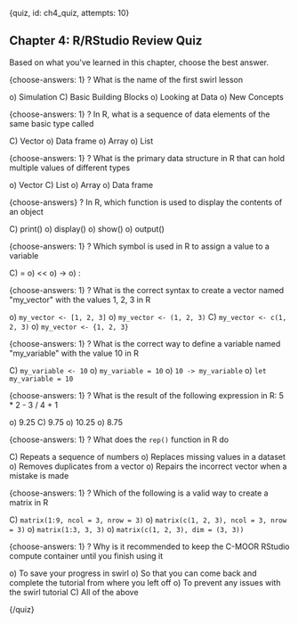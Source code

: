 
{quiz, id: ch4_quiz, attempts: 10}

## Chapter 4: R/RStudio Review Quiz

Based on what you've learned in this chapter, choose the best answer.

{choose-answers: 1}
? What is the name of the first swirl lesson

o) Simulation
C) Basic Building Blocks
o) Looking at Data
o) New Concepts

{choose-answers: 1}
? In R, what is a sequence of data elements of the same basic type called

C) Vector
o) Data frame
o) Array
o) List

{choose-answers: 1}
? What is the primary data structure in R that can hold multiple values of different types

o) Vector
C) List
o) Array
o) Data frame

{choose-answers}
? In R, which function is used to display the contents of an object

C) print()
o) display()
o) show()
o) output()

{choose-answers: 1}
? Which symbol is used in R to assign a value to a variable

C) =
o) <<
o) ->
o) :

{choose-answers: 1}
? What is the correct syntax to create a vector named "my_vector" with the values 1, 2, 3 in R

o) ```my_vector <- [1, 2, 3]```
o) ```my_vector <- (1, 2, 3)```
C) ```my_vector <- c(1, 2, 3)```
o) ```my_vector <- {1, 2, 3}```

{choose-answers: 1}
? What is the correct way to define a variable named "my_variable" with the value 10 in R

C) ```my_variable <- 10```
o) ```my_variable = 10```
o) ```10 -> my_variable```
o) ```let my_variable = 10```

{choose-answers: 1}
? What is the result of the following expression in R: 5 * 2 - 3 / 4 + 1

o) 9.25
C) 9.75
o) 10.25
o) 8.75

{choose-answers: 1}
? What does the ```rep()``` function in R do

C) Repeats a sequence of numbers
o) Replaces missing values in a dataset
o) Removes duplicates from a vector
o) Repairs the incorrect vector when a mistake is made

{choose-answers: 1}
? Which of the following is a valid way to create a matrix in R

C) ```matrix(1:9, ncol = 3, nrow = 3)```
o) ```matrix(c(1, 2, 3), ncol = 3, nrow = 3)```
o) ```matrix(1:3, 3, 3)```
o) ```matrix(c(1, 2, 3), dim = (3, 3))```

{choose-answers: 1}
? Why is it recommended to keep the C-MOOR RStudio compute container until you finish using it

o) To save your progress in swirl
o) So that you can come back and complete the tutorial from where you left off
o) To prevent any issues with the swirl tutorial
C) All of the above

{/quiz}
